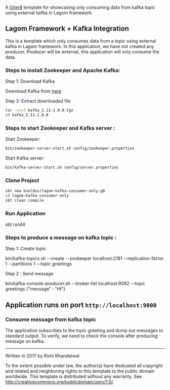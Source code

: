 A [Giter8][g8] template for showcasing only consuming data from kafka topic using external kafka in Lagom framework. 

## Lagom Framework + Kafka Integration

 This is a template which only consumes data from a topic using external kafka in Lagom framework. In this application, we have not created any producer. Producer will be external, this application will only consume the data.

### Steps to install Zookeeper and Apache Kafka:

Step 1: Download Kafka

Download Kafka from [here](http://www-eu.apache.org/dist/kafka/1.0.0/kafka_2.11-1.0.0.tgz)

Step 2: Extract downloaded file

```bash
tar -xzvf kafka_2.11-1.0.0.tgz
cd kafka_2.11-1.0.0
```
### Steps to start Zookeeper and Kafka server :

Start Zookeeper:

```bash
bin/zookeeper-server-start.sh config/zookeeper.properties
```

Start Kafka server:

```bash
bin/kafka-server-start.sh config/server.properties
```

### Clone Project

```bash
sbt new knoldus/lagom-kafka-consumer-only.g8
cd lagom-kafka-consumer-only
sbt clean compile
```

### Run Application
sbt runAll

### Steps to produce a message on kafka topic :

Step 1: Create topic

bin/kafka-topics.sh --create --zookeeper localhost:2181 --replication-factor 1 --partitions 1 --topic greetings

Step 2 : Send message

bin/kafka-console-producer.sh --broker-list localhost:9092 --topic greetings
{"message" : "HI"}

## Application runs on port `http://localhost:9000`

### Consume message from kafka topic

The application subscribes to the topic greeting and dump out messages to standard output. To verify, we need to check the console after producing message on kafka.

----------------
Written in 2017​ by Rishi Khandelwal

To the extent possible under law, the author(s) have dedicated all copyright and related
and neighboring rights to this template to the public domain worldwide.
This template is distributed without any warranty. See <http://creativecommons.org/publicdomain/zero/1.0/>.

[g8]: http://www.foundweekends.org/giter8/
